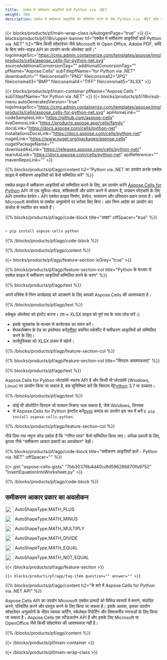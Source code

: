 ```yaml
---
title:  एक्सेल में समीकरण आकृतियाँ डालें Python via .NET
weight: 360
description: एक्सेल में समीकरण आकृतियों को सम्मिलित करने के लिए Python via .NET स्रोत कोड।
---
```

{{< blocks/products/pf/main-wrap-class isAutogenPage="true" >}}
{{< blocks/products/pf/i18n/upper-banner h1="एक्सेल में समीकरण आकृतियाँ डालें Python via .NET" h2="बिना किसी सॉफ़्टवेयर जैसे Microsoft या Open Office, Adobe PDF, आदि के बिना सर्वर-साइड API का उपयोग करके ऑब्जेक्ट डालें।" logoImageSrc="https://cms.admin.containerize.com/templates/aspose/img/products/cells/aspose_cells-for-python-net.svg" sourceAdditionalConversionTag="" additionalConversionTag="" pfName="Aspose.Cells" subTitlepfName="for Python via .NET" downloadUrl="" fileiconsmall1="PNG" fileiconsmall2="JPG" fileiconsmall3="BMP" fileiconsmall4="TIFF" fileiconsmall5="XLSX" >}}

{{< blocks/products/pf/main-container pfName="Aspose.Cells " subTitlepfName="for Python via .NET" >}}
{{< blocks/products/pf/i18n/sub-menu autoGeneratedVersion="true" logoImageSrc="https://cms.admin.containerize.com/templates/aspose/img/products/cells/aspose_cells-for-python-net.svg" apiHomeLink="" codeSamplesLink="https://github.com/aspose-cells" liveDemosLink="https://products.aspose.app/cells/family" docsLink="https://docs.aspose.com/cells/python-net" installationsDocsLink="https://docs.aspose.com/cells/python-net" nugetLink="https://www.nuget.org/packages/aspose.cells" nugetPackageName="" downloadAsLink="https://releases.aspose.com/cells/python-net/" learnAsLink="https://docs.aspose.com/cells/python-net" apiReference="" mavenRepoLink="" >}}

{{% blocks/products/pf/agp/content h2="Python via .NET का उपयोग करके एक्सेल फ़ाइल में समीकरण आकृतियों को कैसे सम्मिलित करें" %}}

 एक्सेल फ़ाइल में समीकरण आकृतियों को सम्मिलित करने के लिए, हम उपयोग करेंगे
 [Aspose.Cells for Python](https://pypi.org/project/aspose-cells-python/) 
 API जो एक सुविधा-संपन्न, शक्तिशाली और प्रयोग करने में आसान है, पायथन प्लेटफॉर्म के लिए API दस्तावेज़ हेरफेर। API एक्सेल फ़ाइल निर्माण, हेरफेर, रूपांतरण और प्रतिपादन प्रदान करता है। सभी Microsoft कार्यालय या एक्सेल अनुप्रयोगों पर भरोसा किए बिना। आप निम्न आदेश का उपयोग कर कंसोल से स्थापित कर सकते हैं।

{{% blocks/products/pf/agp/code-block title="आज्ञा" offSpacer="true" %}}

```cs

> pip install aspose-cells-python

```

{{% /blocks/products/pf/agp/code-block %}}

{{% /blocks/products/pf/agp/content %}}

{{< blocks/products/pf/agp/feature-section isGrey="true" >}}

{{% blocks/products/pf/agp/feature-section-col title="Python के माध्यम से एक्सेल फ़ाइल में समीकरण आकृतियाँ सम्मिलित करने के चरण" %}}

{{% blocks/products/pf/agp/text %}}

अपने परिवेश में निम्न कार्यप्रवाह को आज़माने के लिए आपको Aspose.Cells की आवश्यकता है।

{{% /blocks/products/pf/agp/text %}}

वर्कबुक ऑब्जेक्ट को इंस्टेंट करना। (या-> XLSX फ़ाइल को पूर्ण पथ के साथ लोड करें।)
+ इसके सूचकांक के माध्यम से कार्यपत्रक का चयन करें।
 + शेपकलेक्शन के ऐड का इस्तेमाल करें[तरीका](https://reference.aspose.com/cells/python-net/aspose.cells.drawing/shapecollection/add_auto_shape/#AutoShapeType-int-int-int-int-int-int) चयनित वर्कशीट में समीकरण आकृतियों को सम्मिलित करने के लिए।
+ कार्यपुस्तिका को XLSX प्रारूप में सहेजें।

{{% /blocks/products/pf/agp/feature-section-col %}}

{{% blocks/products/pf/agp/feature-section-col title="सिस्टम आवश्यकताएं" %}}

{{% blocks/products/pf/agp/text %}}

Aspose.Cells for Python प्लेटफ़ॉर्म-स्वतंत्र API है और किसी भी प्लेटफ़ॉर्म (Windows, Linux) पर उपयोग किया जा सकता है, बस सुनिश्चित करें कि सिस्टम में[Python](https://www.python.org/downloads/) 3.7 या उच्चतर।
 
{{% /blocks/products/pf/agp/text %}}

-  कोई भी ऑपरेटिंग सिस्टम जो पायथन स्क्रिप्ट चला सकता है, जैसे Windows, लिनक्स
-  से Aspose.Cells for Python इंस्टॉल करें<a href="https://pypi.org/project/aspose-cells-python/">pypi</a> कमांड का उपयोग इस रूप में करें:<code>$ pip install aspose-cells-python</code>.

{{% /blocks/products/pf/agp/feature-section-col %}}

नीचे दिया गया नमूना कोड दर्शाता है कि "गणित प्लस" कैसे सम्मिलित किया जाए। अधिक प्रकारों के लिए, कृपया नीचे "समीकरण आकार प्रकारों का अवलोकन" देखें।

{{% blocks/products/pf/agp/code-block title="समीकरण आकृतियाँ डालें - Python via .NET" offSpacer="" %}}

{{< gist "aspose-cells-gists" "7bb30376b4d40cdfd596286870fb9752" "InsertEquationIntoWorksheet.py" >}}

{{% /blocks/products/pf/agp/code-block %}}

<div class="container-fluid features-section bg-gray">
 <a class="anchor" id="features" name="features">
 </a>
 <div class="row">
  <div class="container">
   <h2 class="pr-ft">
 समीकरण आकार प्रकार का अवलोकन
   </h2>
   <div class="col-lg-4">
    <!--em class="fa fa-chrome ico-blue fa-2x col-lg-2">
    </em-->
    <img src="/cells/net/shapes/insert-equation-shapes-to-excel/plus.png" align="left" width="28" height="28">
    <p class="col-lg-10">
 AutoShapeType.MATH_PLUS
    </p>
   </div>
   <div class="col-lg-4">
    <img src="/cells/net/shapes/insert-equation-shapes-to-excel/minus.png" align="left" width="28" height="28">
    <p class="col-lg-10">
 AutoShapeType.MATH_MINUS
    </p>
   </div>
   <div class="col-lg-4">
    <img src="/cells/net/shapes/insert-equation-shapes-to-excel/multiplication.png" align="left" width="28" height="28">
    <p class="col-lg-10">
 AutoShapeType.MATH_MULTIPLY
    </p>
   </div>
   <div class="col-lg-4">
    <img src="/cells/net/shapes/insert-equation-shapes-to-excel/division.png" align="left" width="28" height="28">
    <p class="col-lg-10">
 AutoShapeType.MATH_DIVIDE
    </p>
   </div>
   <div class="col-lg-4">
    <img src="/cells/net/shapes/insert-equation-shapes-to-excel/equals.png" align="left" width="28" height="28">
    <p class="col-lg-10">
 AutoShapeType.MATH_EQUAL
    </p>
   </div>
   <div class="col-lg-4">
    <img src="/cells/net/shapes/insert-equation-shapes-to-excel/not_equal.png" align="left" width="28" height="28">
    <p class="col-lg-10">
 AutoShapeType.MATH_NOT_EQUAL
    </p>
   </div>
  </div>
 </div>
</div>

{{< /blocks/products/pf/agp/feature-section >}}

    {{< blocks/products/pf/agp/faq-item question="" answer="" >}}
 

<!-- aboutfile Starts -->

{{% blocks/products/pf/agp/content h2="के बारे में Aspose.Cells for Python via .NET API" %}}

 Aspose.Cells API का उपयोग Microsoft एक्सेल प्रारूपों को विभिन्न स्वरूपों में बनाने, संपादित करने, परिवर्तित करने और प्रस्तुत करने के लिए किया जा सकता है। इसके अलावा, इसका उपयोग सॉफ्टवेयर अनुप्रयोगों के भीतर व्यापक चार्टिंग, स्केलेबल रिपोर्टिंग और विश्वसनीय गणनाओं के लिए किया जा सकता है। Aspose.Cells एक स्टैंडअलोन API है और इसके लिए Microsoft या OpenOffice जैसे किसी सॉफ़्टवेयर की आवश्यकता नहीं है।

{{% /blocks/products/pf/agp/content %}}



<!-- aboutfile Ends -->
<!--
{{< blocks/products/pf/agp/other-supported-section title="Other Supported Splitting Formats" subTitle="Using Python via .NET, One can also split large file into chunks of many other file formats including." >}}

{{< blocks/products/pf/agp/other-supported-section-item href="https://products.aspose.com/cells/net/splitter/ods/" name="ODS" description="OpenDocument Spreadsheet File" >}}
{{< blocks/products/pf/agp/other-supported-section-item href="https://products.aspose.com/cells/net/splitter/xls/" name="XLS" description="Excel Binary Format" >}}
{{< blocks/products/pf/agp/other-supported-section-item href="https://products.aspose.com/cells/net/splitter/xlsb/" name="XLSB" description="Binary Excel Workbook File" >}}
{{< blocks/products/pf/agp/other-supported-section-item href="https://products.aspose.com/cells/net/splitter/xlsm/" name="XLSM" description="Spreadsheet File" >}}

{{< /blocks/products/pf/agp/other-supported-section >}}

-->

{{< /blocks/products/pf/main-container >}}
    
{{< /blocks/products/pf/main-wrap-class >}}
